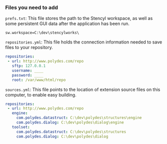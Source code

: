 ### Files you need to add

`prefs.txt`: This file stores the path to the Stencyl workspace, as well as some persistent GUI data after the application has been run.

```
sw.workspace=C:\dev\stencylworks\
```

`repositories.yml`: This file holds the connection information needed to save files to your repository.

```yaml
repositories:
 - url: http://www.polydes.com/repo
   sftp: 127.0.0.1
   username: ____
   password: ____
   root: /var/www/html/repo
```

`sources.yml`: This file points to the location of extension source files on this computer, to enable easy building.

```yaml
repositories:
 - url: http://www.polydes.com/repo
   engine:
     com.polydes.datastruct: C:\dev\polydes\structures\engine
     com.polydes.dialog: C:\dev\polydes\dialog\engine
   toolset:
     com.polydes.datastruct: C:\dev\polydes\structures
     com.polydes.dialog: C:\dev\polydes\dialog
```